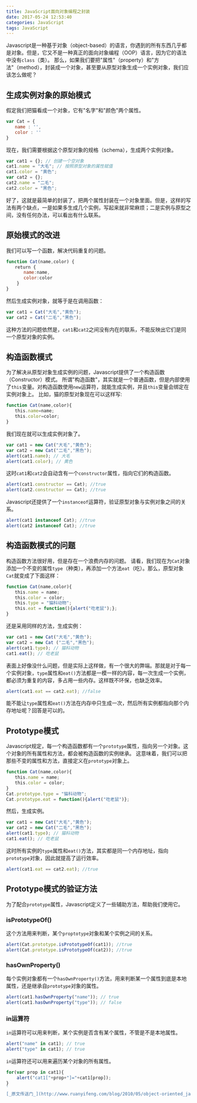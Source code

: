 ```yaml
---
title: JavaScript面向对象编程之封装
date: 2017-05-24 12:53:40
categories: JavaScript
tags: JavaScript
---
```

Javascript是一种基于对象（object-based）的语言，你遇到的所有东西几乎都是对象。但是，它又不是一种真正的面向对象编程（OOP）语言，因为它的语法中没有`class`（类）。
那么，如果我们要把"属性"（property）和"方法"（method），封装成一个对象，甚至要从原型对象生成一个实例对象，我们应该怎么做呢？
<!--more-->
## 生成实例对象的原始模式
假定我们把猫看成一个对象，它有"名字"和"颜色"两个属性。
```js
var Cat = {
　　name : '',
　　color : ''
} 
```
现在，我们需要根据这个原型对象的规格（schema），生成两个实例对象。
```js
var cat1 = {}; // 创建一个空对象
cat1.name = "大毛"; // 按照原型对象的属性赋值
cat1.color = "黄色";
var cat2 = {};
cat2.name = "二毛";
cat2.color = "黑色";
```
好了，这就是最简单的封装了，把两个属性封装在一个对象里面。但是，这样的写法有两个缺点，一是如果多生成几个实例，写起来就非常麻烦；二是实例与原型之间，没有任何办法，可以看出有什么联系。
## 原始模式的改进
我们可以写一个函数，解决代码重复的问题。
```js
function Cat(name,color) {
　　return {
　　　　name:name,
　　　　color:color
    }
}
```
然后生成实例对象，就等于是在调用函数：
```js
var cat1 = Cat("大毛","黄色");
var cat2 = Cat("二毛","黑色");
```
这种方法的问题依然是，`cat1`和`cat2`之间没有内在的联系，不能反映出它们是同一个原型对象的实例。
## 构造函数模式
为了解决从原型对象生成实例的问题，Javascript提供了一个构造函数（Constructor）模式。
所谓"构造函数"，其实就是一个普通函数，但是内部使用了`this`变量。对构造函数使用`new`运算符，就能生成实例，并且`this`变量会绑定在实例对象上。
比如，猫的原型对象现在可以这样写:
```js
function Cat(name,color){
　　this.name=name;
　　this.color=color;
}
```
我们现在就可以生成实例对象了。
```js
var cat1 = new Cat("大毛","黄色");
var cat2 = new Cat("二毛","黑色");
alert(cat1.name); // 大毛
alert(cat1.color); // 黄色
```
这时`cat1`和`cat2`会自动含有一个`constructor`属性，指向它们的构造函数。
```js
alert(cat1.constructor == Cat); //true
alert(cat2.constructor == Cat); //true
```
Javascript还提供了一个`instanceof`运算符，验证原型对象与实例对象之间的关系。
```js
alert(cat1 instanceof Cat); //true
alert(cat2 instanceof Cat); //true
```
## 构造函数模式的问题
构造函数方法很好用，但是存在一个浪费内存的问题。
请看，我们现在为`Cat`对象添加一个不变的属性`type`（种类），再添加一个方法`eat`（吃）。那么，原型对象`Cat`就变成了下面这样：
```js
function Cat(name,color){
　　this.name = name;
　　this.color = color;
　　this.type = "猫科动物";
　　this.eat = function(){alert("吃老鼠");};
}
```
还是采用同样的方法，生成实例：
```js
var cat1 = new Cat("大毛","黄色");
var cat2 = new Cat ("二毛","黑色");
alert(cat1.type); // 猫科动物
cat1.eat(); // 吃老鼠
```
表面上好像没什么问题，但是实际上这样做，有一个很大的弊端。那就是对于每一个实例对象，`type`属性和`eat()`方法都是一模一样的内容，每一次生成一个实例，都必须为重复的内容，多占用一些内存。这样既不环保，也缺乏效率。
```js
alert(cat1.eat == cat2.eat); //false
```
能不能让`type`属性和`eat()`方法在内存中只生成一次，然后所有实例都指向那个内存地址呢？回答是可以的。
## Prototype模式
Javascript规定，每一个构造函数都有一个`prototype`属性，指向另一个对象。这个对象的所有属性和方法，都会被构造函数的实例继承。
这意味着，我们可以把那些不变的属性和方法，直接定义在`prototype`对象上。
```js
function Cat(name,color){
　　this.name = name;
　　this.color = color;
}
Cat.prototype.type = "猫科动物";
Cat.prototype.eat = function(){alert("吃老鼠")};
```
然后，生成实例。
```js
var cat1 = new Cat("大毛","黄色");
var cat2 = new Cat("二毛","黑色");
alert(cat1.type); // 猫科动物
cat1.eat(); // 吃老鼠
```
这时所有实例的`type`属性和`eat()`方法，其实都是同一个内存地址，指向`prototype`对象，因此就提高了运行效率。
```js
alert(cat1.eat == cat2.eat); //true
```
## Prototype模式的验证方法
为了配合`prototype`属性，Javascript定义了一些辅助方法，帮助我们使用它。
### isPrototypeOf()
这个方法用来判断，某个`proptotype`对象和某个实例之间的关系。
```js
alert(Cat.prototype.isPrototypeOf(cat1)); //true
alert(Cat.prototype.isPrototypeOf(cat2)); //true
```
### hasOwnProperty()
每个实例对象都有一个`hasOwnProperty()`方法，用来判断某一个属性到底是本地属性，还是继承自`prototype`对象的属性。
```js
alert(cat1.hasOwnProperty("name")); // true
alert(cat1.hasOwnProperty("type")); // false
```
### in运算符
`in`运算符可以用来判断，某个实例是否含有某个属性，不管是不是本地属性。
```js
alert("name" in cat1); // true
alert("type" in cat1); // true
```
`in`运算符还可以用来遍历某个对象的所有属性。
```js
for(var prop in cat1){ 
    alert("cat1["+prop+"]="+cat1[prop]); 
}
`
[_原文传送门_](http://www.ruanyifeng.com/blog/2010/05/object-oriented_javascript_encapsulation.html)
